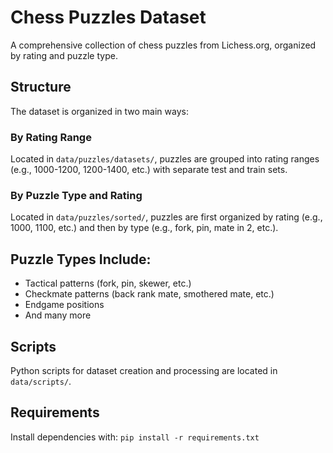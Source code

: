 # Chess Puzzles Dataset

A comprehensive collection of chess puzzles from Lichess.org, organized by rating and puzzle type.

## Structure

The dataset is organized in two main ways:

### By Rating Range
Located in `data/puzzles/datasets/`, puzzles are grouped into rating ranges (e.g., 1000-1200, 1200-1400, etc.) with separate test and train sets.

### By Puzzle Type and Rating
Located in `data/puzzles/sorted/`, puzzles are first organized by rating (e.g., 1000, 1100, etc.) and then by type (e.g., fork, pin, mate in 2, etc.).

## Puzzle Types Include:
- Tactical patterns (fork, pin, skewer, etc.)
- Checkmate patterns (back rank mate, smothered mate, etc.)
- Endgame positions
- And many more

## Scripts
Python scripts for dataset creation and processing are located in `data/scripts/`.

## Requirements

Install dependencies with:
```pip install -r requirements.txt```
